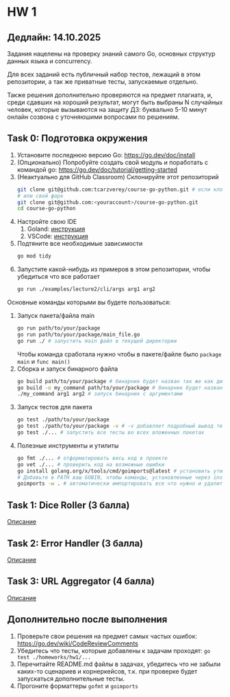 # HW 1
## Дедлайн: 14.10.2025

Задания нацелены на проверку знаний самого Go, основных структур данных языка и concurrency.

Для всех заданий есть публичный набор тестов, лежащий в этом репозитории, а так же приватные тесты, запускаемые
отдельно.

Также решения дополнительно проверяются на предмет плагиата, и, среди сдавших на хороший результат, могут быть выбраны N
случайных человек, которые вызываются на защиту ДЗ: буквально 5-10 минут онлайн созвона с уточняюшими вопросами по
решениям.


## Task 0: Подготовка окружения

1. Установите последнюю версию Go: https://go.dev/doc/install
2. (Опционально) Попробуйте создать свой модуль и поработать с командой go: https://go.dev/doc/tutorial/getting-started
3. (Неактуально для GitHub Classroom) Склонируйте этот репозиторий 
   ```bash
   git clone git@github.com:tcarzverey/course-go-python.git # если клонировать осноной репозиторий
   # или свой форк
   git clone git@github.com:<youraccount>/course-go-python.git
   cd course-go-python
   ```
4. Настройте свою IDE
    1. Goland:
       [инструкция](https://www.jetbrains.com/help/go/installing-and-configuring-goland.html#setting-up-your-work-environment)
    2. VSCode: [инструкция](https://github.com/golang/vscode-go/tree/master?tab=readme-ov-file#quick-start)
5. Подтяните все необходимые зависимости
   ```bash
   go mod tidy
   ```
6. Запустите какой-нибудь из примеров в этом репозитории, чтобы убедиться что все работает
   ```bash
   go run ./examples/lecture2/cli/args arg1 arg2
   ```

Основные команды которыми вы будете пользоваться:

1. Запуск пакета/файла main
   ```bash
   go run path/to/your/package
   go run path/to/your/package/main_file.go
   go run ./ # запустить main файл в текущей директории
   ```
   Чтобы команда сработала нужно чтобы в пакете/файле было `package main` и `func main()`
2. Сборка и запуск бинарного файла
   ```bash
   go build path/to/your/package # бинарник будет назван так же как директория, т.е. package
   go build -o my_command path/to/your/package # бинарник будет назван output_name
   ./my_command arg1 arg2 # запуск бинарник с аргументами
   ```
3. Запуск тестов для пакета
   ```bash
   go test ./path/to/your/package
   go test ./path/to/your/package -v # -v добавляет подробный вывод теста
   go test ./... # запустить все тесты во всех вложенных пакетах
   ```
4. Полезные инструменты и утилиты
   ```bash
   go fmt ./... # отформатировать весь код в проекте
   go vet ./... # проверить код на возможные ошибки
   go install golang.org/x/tools/cmd/goimports@latest # установить утилиту goimports (очень полезная для автоматического импорта)
   # Добавьте в PATH ваш GOBIN, чтобы команды, установленные через install, были доступны как в примере дальше
   goimports -w . # автоматически импортировать все что нужно и удалить неиспользуемые импорты, а еще сделать gofmt
   ```

## Task 1: Dice Roller (3 балла)

[Описание](./dice/README.md)

## Task 2: Error Handler (3 балла)

[Описание](./handler/README.md)

## Task 3: URL Aggregator (4 балла)

[Описание](./urls/README.md)

## Дополнительно после выполнения

1. Проверьте свои решения на предмет самых частых ошибок: https://go.dev/wiki/CodeReviewComments
2. Убедитесь что тесты, которые добавлены к задачам проходят: `go test ./homeworks/hw1/...` 
3. Перечитайте README.md файлы в задачах, убедитесь что не забыли каких-то сценариев и корнеркейсов, т.к. 
   при проверке будет запускаться дополнительные тесты.
4. Прогоните форматтеры `gofmt` и `goimports`